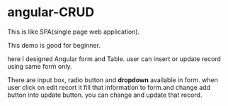 # angular-CRUD
This is like SPA(single page web application).

This  demo is good for beginner.

here I designed Angular form and Table. user can insert or update record using same form only.

There are input box, radio button and **dropdown** available in form.
when user click on edit recort it fill that information to form.and change add button into update button.
you can change and update that record.
